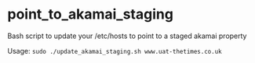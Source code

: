 # point_to_akamai_staging
Bash script to update your /etc/hosts to point to a staged akamai property

Usage:
`sudo ./update_akamai_staging.sh www.uat-thetimes.co.uk`
